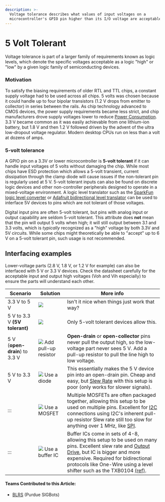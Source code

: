 ```yaml
---
description: >-
  Voltage tolerance describes what values of input voltages on a
  microcontroller's GPIO pin higher than its I/O voltage are acceptable.
---
```


# 5 Volt Tolerant

Voltage tolerance is part of a larger family of requirements known as logic levels, which denote the specific voltages acceptable as a logic "high" or "low" by a given logic family of semiconducting devices.

### Motivation

To satisfy the biasing requirements of older RTL and TTL chips, a constant supply voltage had to be used across all chips. 5 volts was chosen because it could handle up to four bipolar transistors (1.2 V drops from emitter to collector) in series between the rails. As chip technology advanced to CMOS devices, the power supply requirements became less strict, and chip manufacturers drove supply voltages lower to reduce [Power Consumption](power-consumption.md). 3.3 V became common as it was easily achievable from one lithium-ion battery, but 1.8 V and then 1.2 V followed driven by the advent of the ultra low-dropout voltage regulator. Modern desktop CPUs run on less than a volt at dozens of amps.

### 5-volt tolerance

A GPIO pin on a 3.3V or lower microcontroller is **5-volt tolerant** if it can handle input voltages of 5 volts without damaging the chip. While most chips have ESD protection which allows a 5-volt transient, current dissipation through the clamp diode will cause issues if the non-tolerant pin is regularly used at 5 V. 5-volt tolerant inputs can also be found on discrete logic devices and other non-controller peripherals designed to operate in a mixed-voltage environment. A logic level translator such as the [SparkFun logic level converter](http://www.sparkfun.com/products/8745) or [Adafruit bidirectional level translator](https://www.adafruit.com/products/395) can be used to interface 5V devices to pins which are not tolerant of those voltages.

Digital input pins are often 5-volt tolerant, but pins with analog input or output capability are seldom 5-volt tolerant. This attribute does **not** mean that the pin will output 5 volts when high; it will still output between 3.1 and 3.3 volts, which is _typically_ recognized as a "high" voltage by both 3.3V and 5V circuits. While some chips might theoretically be able to "accept" up to 6 V on a 5-volt tolerant pin, such usage is not recommended.

## Interfacing examples

Lower-voltage parts (2.8 V, 1.8 V, or 1.2 V for example) can also be interfaced with 5 V or 3.3 V devices. Check the datasheet carefully for the acceptable input and output high voltages (Voh and Vih especially) to ensure the parts will understand each other.

| Scenario                       | Solution                                                                                                                                                                                                                                                                                      | More info                                                                                                                                                                                                                                                                                                           |
| ------------------------------ | --------------------------------------------------------------------------------------------------------------------------------------------------------------------------------------------------------------------------------------------------------------------------------------------- | ------------------------------------------------------------------------------------------------------------------------------------------------------------------------------------------------------------------------------------------------------------------------------------------------------------------- |
| 3.3 V to 5 V                   | [![](https://phabricator.purduesigbots.com/file/data/wxybz2gf55yx5rk3bg7f/PHID-FILE-2oynczbhutbefrxmo7w2/vtolerance\_3v3\_5.png)](https://phabricator.purduesigbots.com/file/data/wxybz2gf55yx5rk3bg7f/PHID-FILE-2oynczbhutbefrxmo7w2/vtolerance\_3v3\_5.png)                                 | Isn't it nice when things just work that way?                                                                                                                                                                                                                                                                       |
| 5 V to 3.3 V **(5V tolerant)** | [![](https://phabricator.purduesigbots.com/file/data/f6plx772y7qxh2a3fjvh/PHID-FILE-faurfcsiuv2rtqs24lm6/vtolerance\_5\_3v3t.png)](https://phabricator.purduesigbots.com/file/data/f6plx772y7qxh2a3fjvh/PHID-FILE-faurfcsiuv2rtqs24lm6/vtolerance\_5\_3v3t.png)                               | Only 5-volt tolerant devices allow this.                                                                                                                                                                                                                                                                            |
| 5 V (**open-drain**) to 3.3 V  | [![](https://phabricator.purduesigbots.com/file/data/jr43e3kuakodyrz3fju6/PHID-FILE-tyzzuiqdbsuhduj3rzq7/vtolerance\_5od\_3v3.png)](https://phabricator.purduesigbots.com/file/data/jr43e3kuakodyrz3fju6/PHID-FILE-tyzzuiqdbsuhduj3rzq7/vtolerance\_5od\_3v3.png) Add pull-up resistor        | **Open-drain** or **open-collector** pins never pull the output high, so the low-voltage part never sees 5 V. Add a pull-up resistor to pull the line high to low voltage.                                                                                                                                          |
| 5 V to 3.3 V                   | [![](https://phabricator.purduesigbots.com/file/data/nyvadc3vmakjozatbtu7/PHID-FILE-a3angmpokqlxjiu4zhf4/vtolerance\_5\_3v3\_diode.png)](https://phabricator.purduesigbots.com/file/data/nyvadc3vmakjozatbtu7/PHID-FILE-a3angmpokqlxjiu4zhf4/vtolerance\_5\_3v3\_diode.png) Use a diode       | This essentially makes the 5 V device pin into an open-drain pin. Cheap and easy, but [Slew Rate](slew-rate.md) with this setup is poor (only works for slower signals).                                                                                                                                            |
| :::                            | [![](https://phabricator.purduesigbots.com/file/data/fxstjq4rs5xmndonpvh7/PHID-FILE-styvnnl4o4v3ppct4fq3/vtolerance\_5\_3v3\_mosfet.png)](https://phabricator.purduesigbots.com/file/data/fxstjq4rs5xmndonpvh7/PHID-FILE-styvnnl4o4v3ppct4fq3/vtolerance\_5\_3v3\_mosfet.png) Use a MOSFET    | Multiple MOSFETs are often packaged together, allowing this setup to be used on multiple pins. Excellent for [I2C](i2c.md) connections using I2C's inherent pull-up resistor Slew rate still too slow for anything over 1 MHz, like [SPI](spi.md).                                                                  |
| :::                            | [![](https://phabricator.purduesigbots.com/file/data/pj4aosr4okiurduxzput/PHID-FILE-adi5474nvheqnausytws/vtolerance\_5\_3v3\_buffer.png)](https://phabricator.purduesigbots.com/file/data/pj4aosr4okiurduxzput/PHID-FILE-adi5474nvheqnausytws/vtolerance\_5\_3v3\_buffer.png) Use a buffer IC | Buffer ICs come in sets of 4-8, allowing this setup to be used on many pins. Excellent slew rate and [Output Drive](output-drive.md), but IC is bigger and more expensive. Required for bidirectional protocols like One-Wire using a level shifter such as the TXB0104 [(ref)](http://www.ti.com/product/txb0104). |

#### Teams Contributed to this Article:

* [BLRS](https://purduesigbots.com) (Purdue SIGBots)
